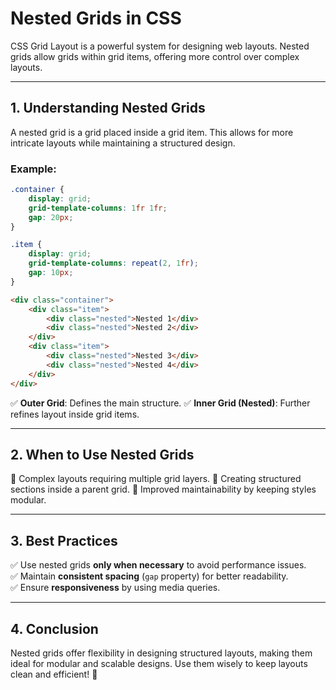 # Nested Grids in CSS

CSS Grid Layout is a powerful system for designing web layouts. Nested grids allow grids within grid items, offering more control over complex layouts.

---

## **1. Understanding Nested Grids**

A nested grid is a grid placed inside a grid item. This allows for more intricate layouts while maintaining a structured design.

### **Example:**

```css
.container {
    display: grid;
    grid-template-columns: 1fr 1fr;
    gap: 20px;
}

.item {
    display: grid;
    grid-template-columns: repeat(2, 1fr);
    gap: 10px;
}
```

```html
<div class="container">
    <div class="item">
        <div class="nested">Nested 1</div>
        <div class="nested">Nested 2</div>
    </div>
    <div class="item">
        <div class="nested">Nested 3</div>
        <div class="nested">Nested 4</div>
    </div>
</div>
```

✅ **Outer Grid**: Defines the main structure.
✅ **Inner Grid (Nested)**: Further refines layout inside grid items.

---

## **2. When to Use Nested Grids**

🔹 Complex layouts requiring multiple grid layers.
🔹 Creating structured sections inside a parent grid.
🔹 Improved maintainability by keeping styles modular.

---

## **3. Best Practices**

✅ Use nested grids **only when necessary** to avoid performance issues.  
✅ Maintain **consistent spacing** (`gap` property) for better readability.  
✅ Ensure **responsiveness** by using media queries.  

---

## **4. Conclusion**

Nested grids offer flexibility in designing structured layouts, making them ideal for modular and scalable designs. Use them wisely to keep layouts clean and efficient! 🚀
